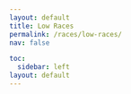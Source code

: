 ```yaml
---
layout: default
title: Low Races
permalink: /races/low-races/
nav: false

toc:
  sidebar: left
layout: default
---
```



<script type="module">
import races from '../../src/race/defaultRaces.js';
import RaceFeature from '../../src/race/raceFeatures.js';
import RacePower from '../../src/race/racePowers.js';

const lowRaces = races.filter(race => race.Class === "Low");

function renderFeatures(features) {
  if (!features || !features.length) return '';
  return `<div class="race-features"><h3>Features:</h3><ul>`
    + features.map(f => {
        // If already a RaceFeature instance, use as is; else, create one
        const feat = f instanceof RaceFeature ? f : new RaceFeature(f.Type, f.Description);
        return `<li>(${feat.Type}) ${feat.Description}</li>`;
      }).join('<br>')
    + '</ul></div>';
}

function renderPowers(powers) {
  if (!powers || !powers.length) return '';
  return `<div class="race-powers"><h3>Powers:</h3><ul>`
    + powers.map(p => {
        // If already a RacePower instance, use as is; else, create one
        const pow = p instanceof RacePower ? p : new RacePower(p.Name, p.Description, p.Type);
        return `<li>(${pow.Type}) <b>${pow.Name}</b>: ${pow.Description}</li>`;
      }).join('<br>')
    + '</ul></div>';
}

function renderModifiers(race) {
  let output = '';
  if (race.HpModIncrease && race.HpModIncrease.length > 0) {
    output += `<div>HP Mod Increase at: ${race.HpModIncrease.join(', ')}, etc.</div>`;
  }
  if (race.KiModIncrease && race.KiModIncrease.length > 0) {
    output += `<div>Ki Mod Increase at: ${race.KiModIncrease.join(', ')}, etc.</div>`;
  }
  return output || '';
}

function renderRace(race) {
  return `<section class="race-entry">
    <h2>
      ${race.Name}
    </h2>
    <div>${race.Description || ''}</div>
    <br>
    <table class="race-stats-table">
      <thead>
        <tr><th>Stat</th><th>Base</th></tr>
      </thead>
      <tbody>
        <tr><td>Int</td><td>${race.Int}</td></tr>
        <tr><td>Mnt</td><td>${race.Mnt}</td></tr>
        <tr><td>Str</td><td>${race.Str}</td></tr>
        <tr><td>Dex</td><td>${race.Dex}</td></tr>
        <tr><td>Stm</td><td>${race.Stm}</td></tr>
        <tr><td>Spd</td><td>${race.Spd}</td></tr>
      </tbody>
    </table>

    <blockquote>
      <div>Distribute ${race.StartingPoints} additional points, max of ${race.StartingPointsMax} in 1 stat.</div>
      <br>
      <div>
        HP: ${race.HpAttribute} x STM + ${race.HpLevel} x Level <br>
        KI: ${race.KiAttribute} x MNT + ${race.KiLevel} x Level <br>
        LP: ${race.LpAttribute} x STM
      </div>
      <br>
      ${renderModifiers(race)}
      <br>
      <div>Every Level-up, ${race.Name}s gain ${race.LevelPoints} points to divide amongst their stats and an automatic 1 to all Stats.</div>
      <br>
      <div>
        At Level 1, pick ${race.StartingPowers} powers. <br>
        Every Level-up, gain ${race.LevelupPowers} powers. <br>
        Every even Level (2, 4, 6, etc), gain 1 additional Power.
      </div>
    </blockquote>
    
    ${renderFeatures(race.Features)}
    ${renderPowers(race.Powers)}
    <br>
  </section>`;
}

document.addEventListener('DOMContentLoaded', () => {
  const container = document.getElementById('low-races-list');
  if (container) {
    container.innerHTML = lowRaces.map(renderRace).join('');
  }
});
</script>

<div id="low-races-list">
  <!-- Low races will be rendered here -->
</div>
